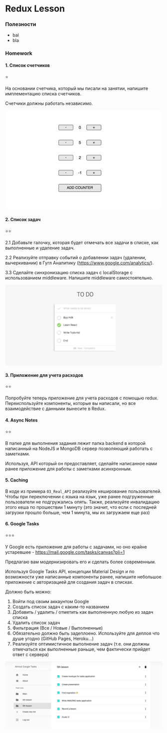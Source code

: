 # Redux Lesson

### Полезности

- bal
- bla

### Homework

#### 1. Список счетчиков

⭐️

На основании счетчика, который мы писали на занятии, напишите имплементацию списка счетчиков.

Счетчики должны работать независимо.

![1](_assets/Counters.png)

#### 2. Список задач

⭐️⭐️

2.1 Добавьте галочку, которая будет отмечать все задачи в списке, как выполненные и удаление задач.

2.2 Реализуйте отправку событий о добавлении задач (удалении, вычеркивании) в Гугл Аналитику (https://www.google.com/analytics/).

3.3 Сделайте синхронизацию списка задач с localStorage c использованием middleware. Напишите middleware самостоятельно.

![1](_assets/Todos.png)


#### 3. Приложение для учета расходов

⭐️⭐️

Попробуйте теперь приложение для учета расходов с помощью redux. Переиспользуйте компоненты, которые вы написали, но все взаимодействие с данными вынесите в Redux.

#### 4. Async Notes

⭐️⭐️

В папке для выполнения задания лежит папка backend в которой написанный на NodeJS и MongoDB сервер позволяющий работать с заметками.

Используя, API который он предоставляет, сделайте написанное нами ранее приложение для работы с заметками асинхронным.

#### 5. Caching

В коде из примера `03_Real_API` реализуйте кеширование пользователей. Чтобы при переключении с языка на язык, уже ранее подгруженные пользователи не подгружались опять. Также, реализуйте инвалидацию этого кеша по прошествии 1 минуту (это значит, что если с последней загрузки прошло больше, чем 1 минута, мы их загружаем еще раз)

#### 6. Google Tasks

⭐️⭐️⭐️

У Google есть приложение для работы с задачами, но оно крайне устаревшее - https://mail.google.com/tasks/canvas?pli=1

Предлагаю вам модернизировать его и сделать более современным.

Используя Google Tasks API, концепции Material Design и по возможности уже написанные компоненты ранее, напишите небольшое приложение с авторизацией для создания задач в списках.

Должно быть можно:

1. Войти под своим аккаунтом Google
2. Создать список задач с каким-то названием
3. Добавить / удалить / отметить как выполненную любую из задач списка
4. Удалить список задач
5. Фильтрация (Все / Новые / Выполненные)
6. Обязательно должно быть задеплоено. Используйте для деплоя что душе угодно (GitHub Pages, Heroku...)
7. Реализуйте оптимистичное выполнение задач (т.е. они должны отмечаться как выполненные раньше, чем фактически прийдет ответ с сервера)

![1](_assets/Tasks.png)



